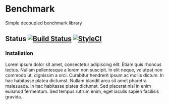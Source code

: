 # Benchmark
Simple decoupled benchmark library

## Status [![Build Status](https://travis-ci.org/hive/benchmark.svg?branch=master)](https://travis-ci.org/hive/benchmark) [![StyleCI](https://styleci.io/repos/61770165/shield?style=flat)](https://styleci.io/repos/61770165)

### Installation

Lorem ipsum dolor sit amet, consectetur adipiscing elit. Etiam quis rhoncus lectus. Nullam pellentesque a lorem non suscipit. In elit neque, volutpat non commodo ut, dignissim a orci. Curabitur hendrerit ipsum ac mollis dictum. In hac habitasse platea dictumst. Nullam blandit arcu sit amet pharetra malesuada. In hac habitasse platea dictumst. Sed placerat nisl in enim euismod fermentum. Sed tempus rutrum enim, eget iaculis sapien facilisis gravida.
